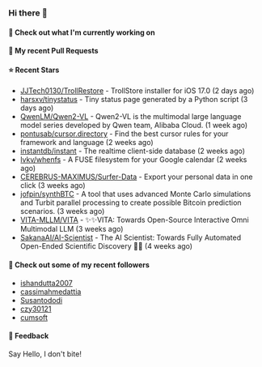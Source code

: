 ### Hi there 👋

#### 👷 Check out what I'm currently working on

#### 🔨 My recent Pull Requests


#### ⭐ Recent Stars

- [JJTech0130/TrollRestore](https://github.com/JJTech0130/TrollRestore) - TrollStore installer for iOS 17.0 (2 days ago)
- [harsxv/tinystatus](https://github.com/harsxv/tinystatus) - Tiny status page generated by a Python script (3 days ago)
- [QwenLM/Qwen2-VL](https://github.com/QwenLM/Qwen2-VL) - Qwen2-VL is the multimodal large language model series developed by Qwen team, Alibaba Cloud. (1 week ago)
- [pontusab/cursor.directory](https://github.com/pontusab/cursor.directory) - Find the best cursor rules for your framework and language (2 weeks ago)
- [instantdb/instant](https://github.com/instantdb/instant) - The realtime client-side database (2 weeks ago)
- [lvkv/whenfs](https://github.com/lvkv/whenfs) - A FUSE filesystem for your Google calendar (2 weeks ago)
- [CEREBRUS-MAXIMUS/Surfer-Data](https://github.com/CEREBRUS-MAXIMUS/Surfer-Data) - Export your personal data in one click (3 weeks ago)
- [jofpin/synthBTC](https://github.com/jofpin/synthBTC) - A tool that uses advanced Monte Carlo simulations and Turbit parallel processing to create possible Bitcoin prediction scenarios. (3 weeks ago)
- [VITA-MLLM/VITA](https://github.com/VITA-MLLM/VITA) - ✨✨VITA: Towards Open-Source Interactive Omni Multimodal LLM (3 weeks ago)
- [SakanaAI/AI-Scientist](https://github.com/SakanaAI/AI-Scientist) - The AI Scientist: Towards Fully Automated Open-Ended Scientific Discovery 🧑‍🔬 (4 weeks ago)

#### 👯 Check out some of my recent followers

- [ishandutta2007](https://github.com/ishandutta2007)
- [cassimahmedattia](https://github.com/cassimahmedattia)
- [Susantododi](https://github.com/Susantododi)
- [czy30121](https://github.com/czy30121)
- [cumsoft](https://github.com/cumsoft)

#### 💬 Feedback

Say Hello, I don't bite!